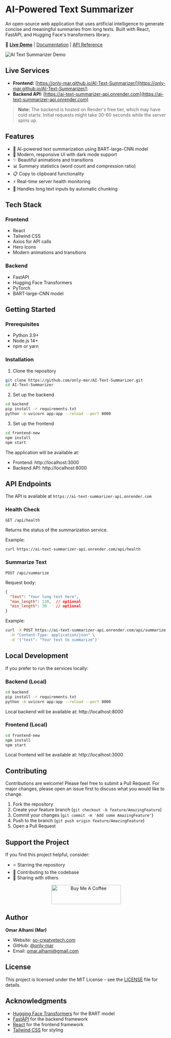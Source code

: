 # AI-Powered Text Summarizer

An open-source web application that uses artificial intelligence to generate concise and meaningful summaries from long texts. Built with React, FastAPI, and Hugging Face's transformers library.

🔗 **[Live Demo](https://only-mar.github.io/AI-Text-Summarizer/)** | [Documentation](#getting-started) | [API Reference](#api-endpoints)

![AI Text Summarizer Demo](demo-screenshot.png)

## Live Services

- **Frontend:** [https://only-mar.github.io/AI-Text-Summarizer/](https://only-mar.github.io/AI-Text-Summarizer/)
- **Backend API:** [https://ai-text-summarizer-api.onrender.com](https://ai-text-summarizer-api.onrender.com)

> **Note:** The backend is hosted on Render's free tier, which may have cold starts. Initial requests might take 30-60 seconds while the server spins up.

## Features

- 🤖 AI-powered text summarization using BART-large-CNN model
- 🎨 Modern, responsive UI with dark mode support
- ✨ Beautiful animations and transitions
- 📊 Summary statistics (word count and compression ratio)
- 📋 Copy to clipboard functionality
- ⚡ Real-time server health monitoring
- 🔄 Handles long text inputs by automatic chunking

## Tech Stack

### Frontend
- React
- Tailwind CSS
- Axios for API calls
- Hero Icons
- Modern animations and transitions

### Backend
- FastAPI
- Hugging Face Transformers
- PyTorch
- BART-large-CNN model

## Getting Started

### Prerequisites
- Python 3.9+
- Node.js 14+
- npm or yarn

### Installation

1. Clone the repository
```bash
git clone https://github.com/only-mar/AI-Text-Summarizer.git
cd AI-Text-Summarizer
```

2. Set up the backend
```bash
cd backend
pip install -r requirements.txt
python -m uvicorn app:app --reload --port 8000
```

3. Set up the frontend
```bash
cd frontend-new
npm install
npm start
```

The application will be available at:
- Frontend: http://localhost:3000
- Backend API: http://localhost:8000

## API Endpoints

The API is available at `https://ai-text-summarizer-api.onrender.com`

### Health Check
```
GET /api/health
```
Returns the status of the summarization service.

Example:
```bash
curl https://ai-text-summarizer-api.onrender.com/api/health
```

### Summarize Text
```
POST /api/summarize
```
Request body:
```json
{
  "text": "Your long text here",
  "max_length": 130,  // optional
  "min_length": 30    // optional
}
```

Example:
```bash
curl -X POST https://ai-text-summarizer-api.onrender.com/api/summarize \
  -H "Content-Type: application/json" \
  -d '{"text": "Your text to summarize"}'
```

## Local Development

If you prefer to run the services locally:

### Backend (Local)
```bash
cd backend
pip install -r requirements.txt
python -m uvicorn app:app --reload --port 8000
```
Local backend will be available at: http://localhost:8000

### Frontend (Local)
```bash
cd frontend-new
npm install
npm start
```
Local frontend will be available at: http://localhost:3000

## Contributing

Contributions are welcome! Please feel free to submit a Pull Request. For major changes, please open an issue first to discuss what you would like to change.

1. Fork the repository
2. Create your feature branch (`git checkout -b feature/AmazingFeature`)
3. Commit your changes (`git commit -m 'Add some AmazingFeature'`)
4. Push to the branch (`git push origin feature/AmazingFeature`)
5. Open a Pull Request

## Support the Project

If you find this project helpful, consider:

- ⭐ Starring the repository
- 🍕 Contributing to the codebase
- 📢 Sharing with others

<p align="center">
  <a href="https://www.buymeacoffee.com/onlymar" target="_blank">
    <img src="https://cdn.buymeacoffee.com/buttons/v2/default-yellow.png" alt="Buy Me A Coffee" style="height: 60px !important;width: 217px !important;">
  </a>
</p>

## Author

**Omar Alhami (Mar)**
- Website: [so-creatvetech.com](https://so-creativetech.com)
- GitHub: [@only-mar](https://github.com/only-mar)
- Email: omar.alhami@gmail.com

## License

This project is licensed under the MIT License - see the [LICENSE](LICENSE) file for details.

## Acknowledgments

- [Hugging Face Transformers](https://huggingface.co/transformers/) for the BART model
- [FastAPI](https://fastapi.tiangolo.com/) for the backend framework
- [React](https://reactjs.org/) for the frontend framework
- [Tailwind CSS](https://tailwindcss.com/) for styling
